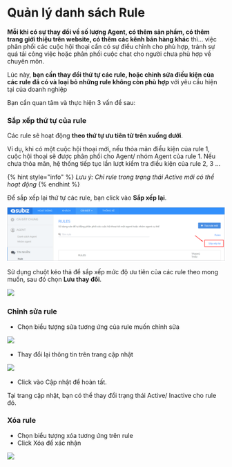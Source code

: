 # Quản lý danh sách Rule

**Mỗi khi có sự thay đổi về số lượng Agent, có thêm sản phẩm, có thêm trang giới thiệu trên website, có thêm các kênh bán hàng khác** thì… việc phân phối các cuộc hội thoại cần có sự điều chỉnh cho phù hợp, tránh sự quá tải công việc hoặc phân phối cuộc chat cho người chưa phù hợp về chuyên môn.

Lúc này, **bạn cần thay đổi thứ tự các rule, hoặc chỉnh sửa điều kiện của các rule đã có và loại bỏ những rule không còn phù hợp** với yêu cầu hiện tại của doanh nghiệp

Bạn cần quan tâm và thực hiện 3 vấn đề sau:

### **Sắp xếp thứ tự của rule**

Các rule sẽ hoạt động **theo thứ tự ưu tiên từ trên xuống dưới**.

Ví dụ, khi có một cuộc hội thoại mới, nếu thỏa mãn điều kiện của rule 1, cuộc hội thoại sẽ được phân phối cho Agent/ nhóm Agent của rule 1. Nếu chưa thỏa mãn, hệ thống tiếp tục lần lượt kiểm tra điều kiện của rule 2, 3 …

{% hint style="info" %}
_Lưu ý: Chỉ rule trong trạng thái Active mới có thể hoạt động_
{% endhint %}

Để sắp xếp lại thứ tự các rule, bạn click vào **Sắp xếp lại**.

![Ch&#x1ECD;n s&#x1EAF;p x&#x1EBF;p l&#x1EA1;i Rule](../../../.gitbook/assets/sap-xep-lai-rule.png)

Sử dụng chuột kéo thả để sắp xếp mức độ ưu tiên của các rule theo mong muốn, sau đó chọn **Lưu thay đổi**.

![](https://docv4.subiz.com/wp-content/uploads/2018/02/sap-xep-lai-rule.png)

### **Chỉnh sửa rule**

* Chọn biểu tượng sửa tương ứng của rule muốn chỉnh sửa

![](https://docv4.subiz.com/wp-content/uploads/2018/02/chinh-sua-rule-1024x243.png)

* Thay đổi lại thông tin trên trang cập nhật

![](https://docv4.subiz.com/wp-content/uploads/2018/02/Cap-nhat-rule.png)

* Click vào Cập nhật để hoàn tất.

Tại trang cập nhật, bạn có thể thay đổi trạng thái Active/ Inactive cho rule đó.

### **Xóa rule**

* Chọn biểu tượng xóa tương ứng trên rule
* Click Xóa để xác nhận

![](http://docv4.subiz.com/wp-content/uploads/2018/01/delete-rule.png)

​

